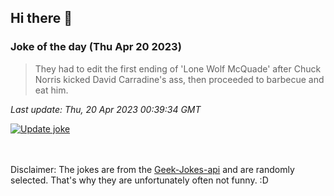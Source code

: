 ## Hi there 👋

### Joke of the day (Thu Apr 20 2023)
<!-- joke -->
>They had to edit the first ending of 'Lone Wolf McQuade' after Chuck Norris kicked David Carradine's ass, then proceeded to barbecue and eat him.
<!-- /joke -->

*Last update: Thu, 20 Apr 2023 00:39:34 GMT*

[![Update joke](https://github.com/nclskfm/nclskfm/actions/workflows/joke.yml/badge.svg)](https://github.com/nclskfm/nclskfm/actions/workflows/joke.yml)

<br><br>
Disclaimer: The jokes are from the [Geek-Jokes-api](https://github.com/sameerkumar18/geek-joke-api) and are randomly selected. That's why they are unfortunately often not funny. :D
